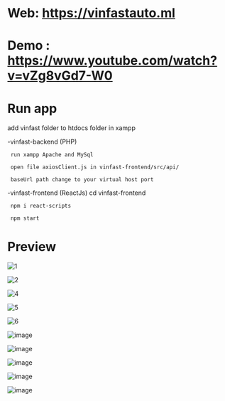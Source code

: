 # Web: https://vinfastauto.ml

# Demo : https://www.youtube.com/watch?v=vZg8vGd7-W0

# Run app

add vinfast folder to htdocs folder in xampp

-vinfast-backend (PHP)

     run xampp Apache and MySql

     open file axiosClient.js in vinfast-frontend/src/api/

     baseUrl path change to your virtual host port

-vinfast-frontend (ReactJs) cd vinfast-frontend

     npm i react-scripts

     npm start

# Preview

![1](https://user-images.githubusercontent.com/88047306/153750213-73351112-df1e-4709-86aa-8834c8032366.png)

![2](https://user-images.githubusercontent.com/88047306/153750215-430bb0ff-a8be-4627-9f83-ace96d0b181c.png)

![4](https://user-images.githubusercontent.com/88047306/153750218-7c0988b5-bda3-4476-8363-4df931dd609d.png)

![5](https://user-images.githubusercontent.com/88047306/153750219-f9001237-b043-4280-a158-70340a05b4e5.png)

![6](https://user-images.githubusercontent.com/88047306/153750222-6ddaa7d0-7049-49c3-a174-006d3d38dd68.png)

![image](https://user-images.githubusercontent.com/88047306/158114831-bc7e6743-e064-4dc9-a81e-6bef101eaef1.png)

![image](https://user-images.githubusercontent.com/88047306/158114851-1e44f478-7f88-4be6-a4f2-e874249b84b7.png)

![image](https://user-images.githubusercontent.com/88047306/158114857-5ee8a42a-0483-4939-8a86-abbc3ad65007.png)

![image](https://user-images.githubusercontent.com/88047306/158114878-9164b014-90d7-4e41-b2de-9ea35cd734e9.png)

![image](https://user-images.githubusercontent.com/88047306/158114889-e2277324-e9e8-4fe8-9864-81e800fec1ae.png)



